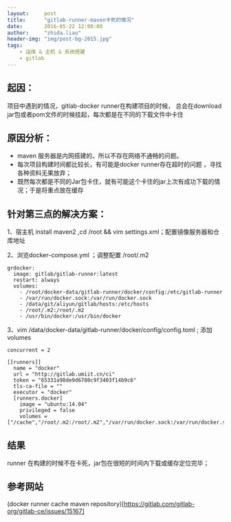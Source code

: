```yaml
---
layout:     post
title:      "gitlab-runner-maven卡死的情况"
date:       2016-05-22 12:00:00
author:     "zhida.liao"
header-img: "img/post-bg-2015.jpg"
tags:
    - 运维 & 主机 & 系统搭建
    - gitlab
---
```


## 起因：
项目中遇到的情况，gitlab-docker runner在构建项目的时候，
总会在download jar包或者pom文件的时候挂起，每次都是在不同的下载文件中卡住

## 原因分析：
- maven 服务器是内网搭建的，所以不存在网络不通畅的问题。
- 每次项目构建时间都比较长，有可能是docker runner存在超时的问题 ，寻找各种资料无果放弃；
- 既然每次都是不同的Jar包卡住，就有可能这个卡住的jar上次有成功下载的情况；于是将重点放在缓存

## 针对第三点的解决方案：

1、宿主机 install maven2 ,cd /root && vim  settings.xml；配置镜像服务器和仓库地址

2、浏览docker-compose.yml ；调整配置 /root/.m2

```
grdocker:
  image: gitlab/gitlab-runner:latest
  restart: always
  volumes:
    - /root/docker-data/gitlab-runner/docker/config:/etc/gitlab-runner
    - /var/run/docker.sock:/var/run/docker.sock
    - /data/git/aliyun/gitlab/hosts:/etc/hosts
    - /root/.m2:/root/.m2
    - /usr/bin/docker:/usr/bin/docker
```

3、vim /data/docker-data/gitlab-runner/docker/config/config.toml ; 添加volumes

```
concurrent = 2

[[runners]]
  name = "docker"
  url = "http://gitlab.umiit.cn/ci"
  token = "65331a98de9d6780c9f3403f14b9c6"
  tls-ca-file = ""
  executor = "docker"
  [runners.docker]
    image = "ubuntu:14.04"
    privileged = false
    volumes = ["/cache","/root/.m2:/root/.m2","/var/run/docker.sock:/var/run/docker.sock"]
```

## 结果
runner 在构建的时候不在卡死，jar包在很短的时间内下载或缓存定位完毕；

## 参考网站
(docker runner cache maven repository)[https://gitlab.com/gitlab-org/gitlab-ce/issues/15167]